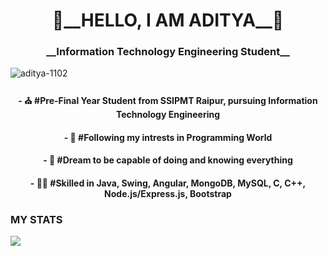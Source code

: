 <h1 align="center"><strong>🖤__HELLO, I AM ADITYA__🖤</strong></h1>
<h3 align="center">__Information Technology Engineering Student__</h3>
<p align="left"> <img src="https://komarev.com/ghpvc/?username=aditya-1102" alt="aditya-1102" /> </p>

<div align="center">
<h4 align="center"><b>- ⛪ #Pre-Final Year Student from SSIPMT Raipur, pursuing Information Technology Engineering</b></h4>
<h4 align="center"><b>- 🦾 #Following my intrests in Programming World</b></h4>
<h4 align="center"><b>- 💙 #Dream to be capable of doing and knowing everything</b></h4>
<h4 align="center"><b>- 🤘🏻 #Skilled in Java, Swing, Angular, MongoDB, MySQL, C, C++, Node.js/Express.js, Bootstrap</b></h4>
</div>

### MY STATS

<img src="https://github-readme-stats.vercel.app/api?username=aditya-1102&&show_icons=true&title_color=ffffff&icon_color=ffffff&text_color=ffffff&bg_color=3f51b5">

<!--
- 🔭 I’m currently working on <b>MEAN Stack Project - Atmanirbhar Bharat</b>
- 🌱 I’m currently learning <b>MEAN Stack (MongoDB, Express.js, Angular, Node.js), Java, Algorithms</b>
- 👯 I’m looking to collaborate on <b>Web Development, Java Swing Projects</b>
- 🤔 I’m looking for help with <b>Data Structures and Algorithms</b>
- 💬 Ask me about <b>Angular, MongoDB, Material, Java, C.</b>
- 📫 How to reach me: <b></b>
- 😄 Pronouns: <b></b>
- ⚡ Fun fact: <b></b>

### REACH ME

<p align="center">
  _______________________________</br></br>
⭐️ [aditya-1102](https://github.com/aditya-1102) </br>
</br></br>_______________________________
<p align="left"><img src="http://img.shields.io/badge/Github-black?style=for-the-badge&logo=github&link=https://github.com/aditya-1102&style=plastic"></p>
<p align="center"><img src="http://img.shields.io/badge/LinkedIn-informational?style=for-the-badge&logo=github&link=https://github.com/aditya-1102&style=plastic"></p>
<p align="right"><img src="http://img.shields.io/badge/Instagram-pink?style=for-the-badge&logo=github&link=https://github.com/aditya-1102&style=plastic"></p>
</p>
